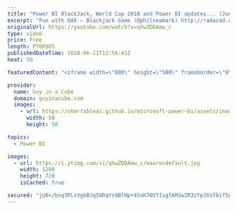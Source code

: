 ```yaml
---
title: "Power BI BlackJack, World Cup 2018 and Power BI updates... (June 11, 2018)"
excerpt: "Fun with DAX – Blackjack Game (@philseamark) http://radacad.com/fun-with-dax-blackjack-game  Follow the World Cup 2018 in Power BI (@CurbalEN) https://www.youtube.com/watch?v=i24MdCAjL68  Subscribe others to email subscriptions in Power BI https://powerbi.microsoft.com/en-us/blog/subscribe-others-to-email-subscriptions-in-power-bi/"
originalUrl: https://youtube.com/watch?v=qXwZDDAmw_c
type: video
price: Free
length: PT6M30S
publishedDateTime: 2018-06-11T13:54:41Z
heat: 50

featuredContent: "<iframe width=\"800\" height=\"500\" frameborder=\"0\" src=\"https://www.youtube.com/embed/qXwZDDAmw_c\" allow=\"accelerometer; autoplay; encrypted-media; gyroscope; picture-in-picture\" allowfullscreen></iframe>"

provider:
  name: Guy in a Cube
  domain: guyinacube.com
  images:
    - url: https://smartableai.github.io/microsoft-power-bi/assets/images/organizations/guyinacube.com-50x50.jpg
      width: 50
      height: 50

topics:
  - Power BI

images:
  - url: https://i.ytimg.com/vi/qXwZDDAmw_c/maxresdefault.jpg
    width: 1280
    height: 720
    isCached: true

secured: "jU6+/bnq3PLvVgkBJq5XRqYs9BlHp+45oK70VYIsgfAM3wIR3zYpJXxfbif5gCUGZGtDUM+NeGNGvifWn0dgQKrJT4M05bR8utxAkazq8xdofZbFc5460DfBBpMJEZxRKdy0MIBMs2y5sK2lZszetAjEdd5ifZmDyknjMkiOUi0sMP5k8CDRc/knBNQo8i2WLMeKg7fZQC1TiD2PCC+nqk6ZWR8C6pIpl7vVnsojlIrhxgOZxfRP6GgtlDPngaIKKnH+tAACu8fxMe01Ypzwa6B08ZYraebp0SttaEVdYKwORIX8y4ikUFK1w9RuxurqyKwLHbtPBKSMHs3BgamEaBcdOH3D0uNaF5CHZdz9dv+SP3NMKG6b04M3zORhoXOf4IbUEnUmCUbdHT27jBiXC8ZCy5MXfQMQM1sJzw4R6Lc=;Od1xxX9a18w4+MEPf+kZjg=="
---
```


